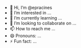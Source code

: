 - 👋 Hi, I’m @epracines
- 👀 I’m interested in ...
- 🌱 I’m currently learning ...
- 💞️ I’m looking to collaborate on ...
- 📫 How to reach me ...
- 😄 Pronouns: ...
- ⚡ Fun fact: ...

<!---
epracines/epracines is a ✨ special ✨ repository because its `README.md` (this file) appears on your GitHub profile.
You can click the Preview link to take a look at your changes.
--->
